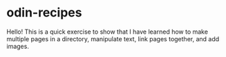 # odin-recipes

Hello! This is a quick exercise to show that I have learned how to make multiple pages in a directory, manipulate text, link pages together, and add images.